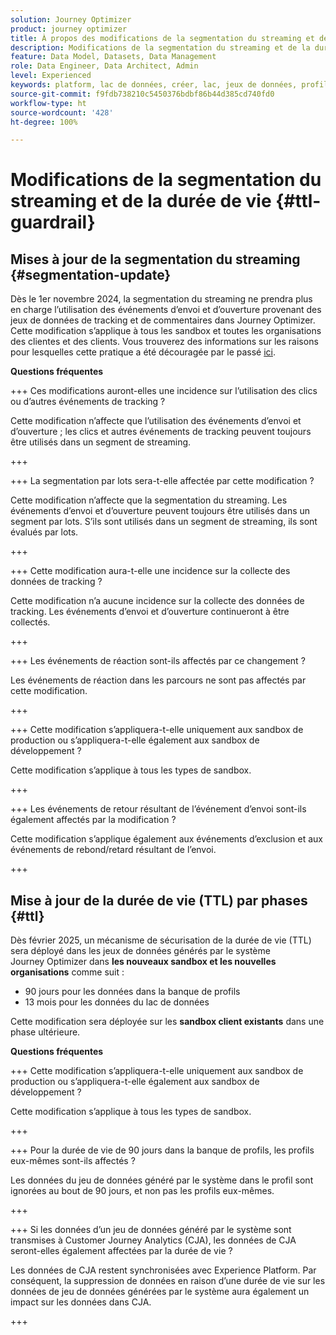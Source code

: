 ```yaml
---
solution: Journey Optimizer
product: journey optimizer
title: À propos des modifications de la segmentation du streaming et de la durée de vie (TTL)
description: Modifications de la segmentation du streaming et de la durée de vie dans Adobe Journey Optimizer
feature: Data Model, Datasets, Data Management
role: Data Engineer, Data Architect, Admin
level: Experienced
keywords: platform, lac de données, créer, lac, jeux de données, profil
source-git-commit: f9fdb738210c5450376bdbf86b44d385cd740fd0
workflow-type: ht
source-wordcount: '428'
ht-degree: 100%

---
```



# Modifications de la segmentation du streaming et de la durée de vie {#ttl-guardrail}

## Mises à jour de la segmentation du streaming {#segmentation-update}

Dès le 1er novembre 2024, la segmentation du streaming ne prendra plus en charge l’utilisation des événements d’envoi et d’ouverture provenant des jeux de données de tracking et de commentaires dans Journey Optimizer. Cette modification s’applique à tous les sandbox et toutes les organisations des clientes et des clients. Vous trouverez des informations sur les raisons pour lesquelles cette pratique a été découragée par le passé [ici](../audience/about-audiences.md#streaming-segmentation-events-guardrails).

**Questions fréquentes**

+++ Ces modifications auront-elles une incidence sur l’utilisation des clics ou d’autres événements de tracking ?

Cette modification n’affecte que l’utilisation des événements d’envoi et d’ouverture ; les clics et autres événements de tracking peuvent toujours être utilisés dans un segment de streaming.

+++

+++ La segmentation par lots sera-t-elle affectée par cette modification ?

Cette modification n’affecte que la segmentation du streaming. Les événements d’envoi et d’ouverture peuvent toujours être utilisés dans un segment par lots. S’ils sont utilisés dans un segment de streaming, ils sont évalués par lots.

+++

+++ Cette modification aura-t-elle une incidence sur la collecte des données de tracking ?

Cette modification n’a aucune incidence sur la collecte des données de tracking. Les événements d’envoi et d’ouverture continueront à être collectés.

+++


+++ Les événements de réaction sont-ils affectés par ce changement ?

Les événements de réaction dans les parcours ne sont pas affectés par cette modification.

+++


+++ Cette modification s’appliquera-t-elle uniquement aux sandbox de production ou s’appliquera-t-elle également aux sandbox de développement ?

Cette modification s’applique à tous les types de sandbox.

+++

+++ Les événements de retour résultant de l’événement d’envoi sont-ils également affectés par la modification ?

Cette modification s’applique également aux événements d’exclusion et aux événements de rebond/retard résultant de l’envoi.

+++

## Mise à jour de la durée de vie (TTL) par phases {#ttl}

Dès février 2025, un mécanisme de sécurisation de la durée de vie (TTL) sera déployé dans les jeux de données générés par le système Journey Optimizer dans **les nouveaux sandbox et les nouvelles organisations** comme suit :

* 90 jours pour les données dans la banque de profils
* 13 mois pour les données du lac de données

Cette modification sera déployée sur les **sandbox client existants** dans une phase ultérieure.

**Questions fréquentes**

+++ Cette modification s’appliquera-t-elle uniquement aux sandbox de production ou s’appliquera-t-elle également aux sandbox de développement ?

Cette modification s’applique à tous les types de sandbox.

+++

+++ Pour la durée de vie de 90 jours dans la banque de profils, les profils eux-mêmes sont-ils affectés ?

Les données du jeu de données généré par le système dans le profil sont ignorées au bout de 90 jours, et non pas les profils eux-mêmes.

+++

+++ Si les données d’un jeu de données généré par le système sont transmises à Customer Journey Analytics (CJA), les données de CJA seront-elles également affectées par la durée de vie ?

Les données de CJA restent synchronisées avec Experience Platform. Par conséquent, la suppression de données en raison d’une durée de vie sur les données de jeu de données générées par le système aura également un impact sur les données dans CJA.

+++
